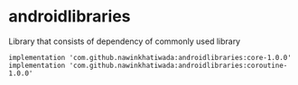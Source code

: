 # androidlibraries
Library that consists of dependency of commonly used library

```	    
implementation 'com.github.nawinkhatiwada:androidlibraries:core-1.0.0' 
implementation 'com.github.nawinkhatiwada:androidlibraries:coroutine-1.0.0'
```
